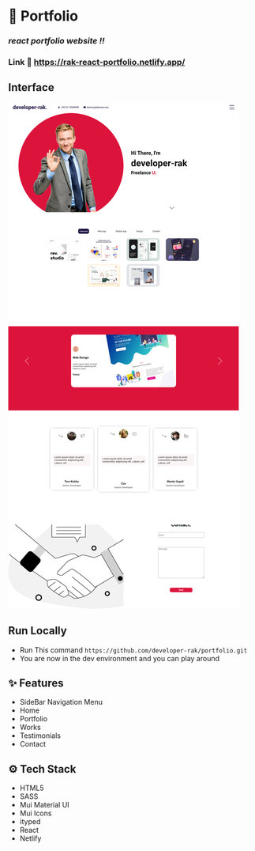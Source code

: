 # :closed_book: Portfolio

### _react portfolio website !!_

### Link :link: https://rak-react-portfolio.netlify.app/

## Interface
<img src="img.png" />

## Run Locally

  - Run This command `https://github.com/developer-rak/portfolio.git`
  - You are now in the dev environment and you can play around

## ✨ Features

  - SideBar Navigation Menu
  - Home
  - Portfolio
  - Works
  - Testimonials
  - Contact

## ⚙️ Tech Stack
  - HTML5
  - SASS
  - Mui Material UI
  - Mui Icons
  - ityped
  - React
  - Netlify
